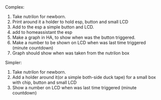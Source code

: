 Complex:
1. Take nutrilon for newborn.
2. Print around it a holder to hold esp, button and small LCD
3. Add to the esp a simple button and LCD.
4. add to homeassistant the esp
5. Make a graph in HA, to show when was the button triggered.
6. Make a number to be shown on LCD when was last time triggered (minute countdown)
7. Graph should show when was taken from the nutrilon box




Simpler:
1. Take nutrilon for newborn.
2. Add a holder around it(or a simple both-side duck tape) for a small box with chip, button and small LCD
3. Show a number on LCD when was last time triggered (minute countdown)
